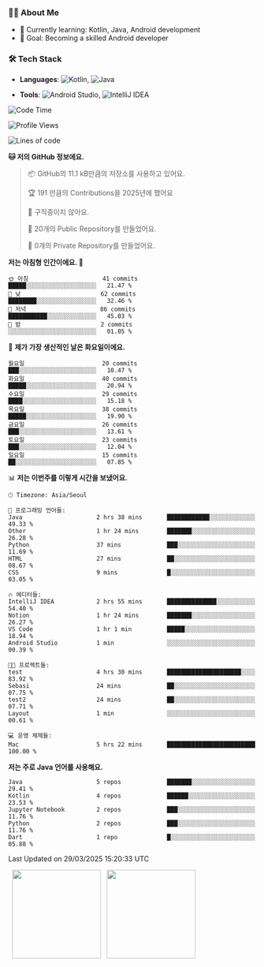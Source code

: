 ### 👨‍💻 About Me
- 🌱 Currently learning: Kotlin, Java, Android development
- 🎯 Goal: Becoming a skilled Android developer

### 🛠 Tech Stack
- **Languages**: ![Kotlin](https://img.shields.io/badge/Kotlin-0095D5?style=flat-square&logo=kotlin&logoColor=white), 
![Java](https://img.shields.io/badge/Java-007396?style=flat-square&logo=coffeescript&logoColor=white)

- **Tools**:
![Android Studio](https://img.shields.io/badge/Android%20Studio-3DDC84?style=flat-square&logo=android-studio&logoColor=white), 
![IntelliJ IDEA](https://img.shields.io/badge/IntelliJ%20IDEA-000000?style=flat-square&logo=intellij-idea&logoColor=white)

<!--START_SECTION:waka-->
![Code Time](http://img.shields.io/badge/Code%20Time-61%20hrs%2016%20mins-blue)

![Profile Views](http://img.shields.io/badge/Profile%20Views-7-blue)

![Lines of code](https://img.shields.io/badge/%EC%A0%80%EB%8A%94%20%EC%97%AC%ED%83%9C%EA%B9%8C%EC%A7%80%20-122.7%20thousand%20%EC%A4%84%EC%9D%98%20%EC%BD%94%EB%93%9C%EB%A5%BC%20%EC%9E%91%EC%84%B1%ED%96%88%EC%96%B4%EC%9A%94.-blue)

**🐱 저의 GitHub 정보에요.** 

> 📦 GitHub의 11.1 kB만큼의 저장소를 사용하고 있어요. 
 > 
> 🏆 191 만큼의 Contributions을 2025년에 했어요
 > 
> 🚫 구직중이지 않아요.
 > 
> 📜 20개의 Public Repository를 만들었어요. 
 > 
> 🔑 0개의 Private Repository를 만들었어요. 
 > 
**저는 아침형 인간이에요. 🐤** 

```text
🌞 아침                     41 commits          █████░░░░░░░░░░░░░░░░░░░░   21.47 % 
🌆 낮　                     62 commits          ████████░░░░░░░░░░░░░░░░░   32.46 % 
🌃 저녁                     86 commits          ███████████░░░░░░░░░░░░░░   45.03 % 
🌙 밤　                     2 commits           ░░░░░░░░░░░░░░░░░░░░░░░░░   01.05 % 
```
📅 **제가 가장 생산적인 날은 화요일이에요.** 

```text
월요일                      20 commits          ███░░░░░░░░░░░░░░░░░░░░░░   10.47 % 
화요일                      40 commits          █████░░░░░░░░░░░░░░░░░░░░   20.94 % 
수요일                      29 commits          ████░░░░░░░░░░░░░░░░░░░░░   15.18 % 
목요일                      38 commits          █████░░░░░░░░░░░░░░░░░░░░   19.90 % 
금요일                      26 commits          ███░░░░░░░░░░░░░░░░░░░░░░   13.61 % 
토요일                      23 commits          ███░░░░░░░░░░░░░░░░░░░░░░   12.04 % 
일요일                      15 commits          ██░░░░░░░░░░░░░░░░░░░░░░░   07.85 % 
```


📊 **저는 이번주를 이렇게 시간을 보냈어요.** 

```text
🕑︎ Timezone: Asia/Seoul

💬 프로그래밍 언어들: 
Java                     2 hrs 38 mins       ████████████░░░░░░░░░░░░░   49.33 % 
Other                    1 hr 24 mins        ███████░░░░░░░░░░░░░░░░░░   26.28 % 
Python                   37 mins             ███░░░░░░░░░░░░░░░░░░░░░░   11.69 % 
HTML                     27 mins             ██░░░░░░░░░░░░░░░░░░░░░░░   08.67 % 
CSS                      9 mins              █░░░░░░░░░░░░░░░░░░░░░░░░   03.05 % 

🔥 에디터들: 
IntelliJ IDEA            2 hrs 55 mins       ██████████████░░░░░░░░░░░   54.40 % 
Notion                   1 hr 24 mins        ███████░░░░░░░░░░░░░░░░░░   26.27 % 
VS Code                  1 hr 1 min          █████░░░░░░░░░░░░░░░░░░░░   18.94 % 
Android Studio           1 min               ░░░░░░░░░░░░░░░░░░░░░░░░░   00.39 % 

🐱‍💻 프로젝트들: 
test                     4 hrs 30 mins       █████████████████████░░░░   83.92 % 
Sebasi                   24 mins             ██░░░░░░░░░░░░░░░░░░░░░░░   07.75 % 
test2                    24 mins             ██░░░░░░░░░░░░░░░░░░░░░░░   07.71 % 
Layout                   1 min               ░░░░░░░░░░░░░░░░░░░░░░░░░   00.61 % 

💻 운영 체제들: 
Mac                      5 hrs 22 mins       █████████████████████████   100.00 % 
```

**저는 주로 Java 언어를 사용해요.** 

```text
Java                     5 repos             ███████░░░░░░░░░░░░░░░░░░   29.41 % 
Kotlin                   4 repos             ██████░░░░░░░░░░░░░░░░░░░   23.53 % 
Jupyter Notebook         2 repos             ███░░░░░░░░░░░░░░░░░░░░░░   11.76 % 
Python                   2 repos             ███░░░░░░░░░░░░░░░░░░░░░░   11.76 % 
Dart                     1 repo              █░░░░░░░░░░░░░░░░░░░░░░░░   05.88 % 
```




 Last Updated on 29/03/2025 15:20:33 UTC
<!--END_SECTION:waka-->

<p>
  <img height="180em" src="https://github-readme-stats.vercel.app/api?username=JongHyun070105&show_icons=true&include_all_commits=true&bg_color=0d1117&title_color=ffffff&text_color=c9d1d9&icon_color=79ff97">
  <img height="180em" src="https://github-readme-stats.vercel.app/api/top-langs/?username=JongHyun070105&layout=compact&langs_count=4&bg_color=0d1117&title_color=ffffff&text_color=c9d1d9&hide=php,jupyter%20notebook&hide_repo=EcoStep,mimir,git-session">
</p>
